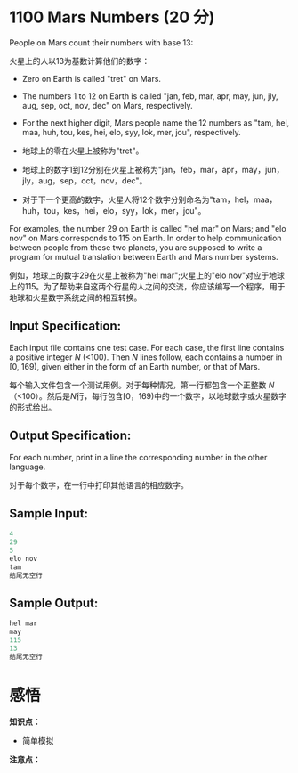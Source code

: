 # 1100 Mars Numbers (20 分)

People on Mars count their numbers with base 13:

火星上的人以13为基数计算他们的数字：

- Zero on Earth is called "tret" on Mars.
- The numbers 1 to 12 on Earth is called "jan, feb, mar, apr, may, jun, jly, aug, sep, oct, nov, dec" on Mars, respectively.
- For the next higher digit, Mars people name the 12 numbers as "tam, hel, maa, huh, tou, kes, hei, elo, syy, lok, mer, jou", respectively.

- 地球上的零在火星上被称为"tret"。
- 地球上的数字1到12分别在火星上被称为"jan，feb，mar，apr，may，jun，jly，aug，sep，oct，nov，dec"。
- 对于下一个更高的数字，火星人将12个数字分别命名为"tam，hel，maa，huh，tou，kes，hei，elo，syy，lok，mer，jou"。

For examples, the number 29 on Earth is called "hel mar" on Mars; and "elo nov" on Mars corresponds to 115 on Earth. In order to help communication between people from these two planets, you are supposed to write a program for mutual translation between Earth and Mars number systems.

例如，地球上的数字29在火星上被称为"hel mar";火星上的"elo nov"对应于地球上的115。为了帮助来自这两个行星的人之间的交流，你应该编写一个程序，用于地球和火星数字系统之间的相互转换。

## Input Specification:

Each input file contains one test case. For each case, the first line contains a positive integer *N* (<100). Then *N* lines follow, each contains a number in [0, 169), given either in the form of an Earth number, or that of Mars.

每个输入文件包含一个测试用例。对于每种情况，第一行都包含一个正整数 *N*（<100）。然后是*N*行，每行包含[0，169)中的一个数字，以地球数字或火星数字的形式给出。

## Output Specification:

For each number, print in a line the corresponding number in the other language.

对于每个数字，在一行中打印其他语言的相应数字。

## Sample Input:

```cpp
4
29
5
elo nov
tam
结尾无空行
```

## Sample Output:

```cpp
hel mar
may
115
13
结尾无空行
```

# 感悟

**知识点：**

- 简单模拟

**注意点：**
